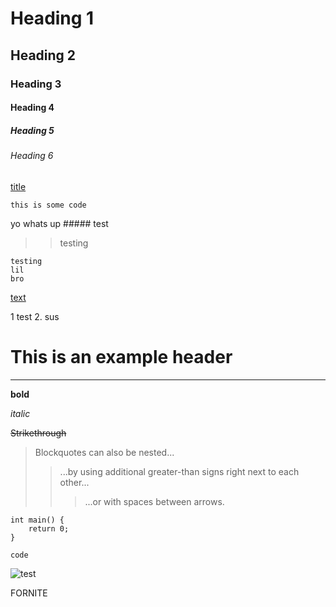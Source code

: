 <!-- +++
title = Why we should abolish fornite.
user = Bay
date = auto-generate
duration = auto-generate
words = auto-generate
+++ -->

# Heading 1
## Heading 2
### Heading 3
#### Heading 4
##### Heading 5
###### Heading 6

[title](link)

[]()

`this is some code`

yo whats up ##### test


>> testing

```
testing 
lil
bro
```

[text](text)

1 test
2. sus

# This is an example header

---

**bold**

*italic*

~~Strikethrough~~

> Blockquotes can also be nested...
>> ...by using additional greater-than signs right next to each other...
> > > ...or with spaces between arrows.

```
int main() {
    return 0;
}
```

`code`

![test](https://google.com)

FORNITE 